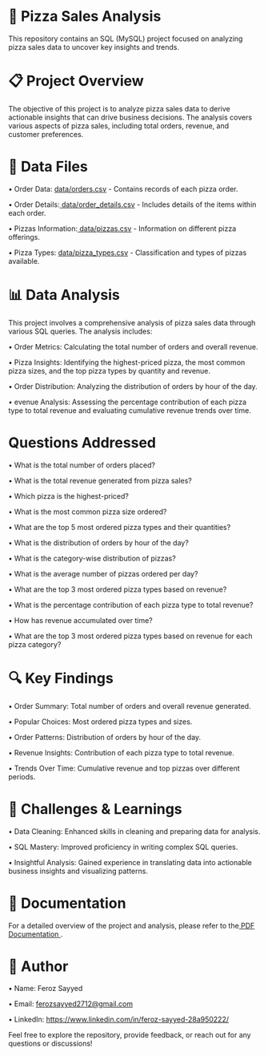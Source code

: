 # 🍕 Pizza Sales Analysis

This repository contains an SQL (MySQL) project focused on analyzing pizza sales data to uncover key insights and trends.


# 📋 Project Overview

The objective of this project is to analyze pizza sales data to derive actionable insights that can drive business decisions. The analysis covers various aspects of pizza sales, including total orders, revenue, and customer preferences.

# 📂 Data Files

• Order Data: [data/orders.csv](https://github.com/feroz271/Pizza-Sales-Analysis-SQL-/blob/main/DATA/orders.csv) - Contains records of each pizza order.


• Order Details:[ data/order_details.csv](https://github.com/feroz271/Pizza-Sales-Analysis-SQL-/blob/main/DATA/order_details.csv) - Includes details of the items within each order.


• Pizzas Information:[  data/pizzas.csv](https://github.com/feroz271/Pizza-Sales-Analysis-SQL-/blob/main/DATA/pizzas.csv) - Information on different pizza offerings.


• Pizza Types: [data/pizza_types.csv](https://github.com/feroz271/Pizza-Sales-Analysis-SQL-/blob/main/DATA/pizza_types.csv) - Classification and types of pizzas available.

# 📊 Data Analysis

This project involves a comprehensive analysis of pizza sales data through various SQL queries. The analysis includes:

• Order Metrics: Calculating the total number of orders and overall revenue. 

• Pizza Insights: Identifying the highest-priced pizza, the most common pizza sizes, and the top pizza types by quantity and revenue.

• Order Distribution: Analyzing the distribution of orders by hour of the day.

• evenue Analysis: Assessing the percentage contribution of each pizza type to total revenue and evaluating cumulative revenue trends over time.

# Questions Addressed

• What is the total number of orders placed?

• What is the total revenue generated from pizza sales?

• Which pizza is the highest-priced?

• What is the most common pizza size ordered?

• What are the top 5 most ordered pizza types and their quantities?

• What is the distribution of orders by hour of the day?

• What is the category-wise distribution of pizzas?

• What is the average number of pizzas ordered per day?

• What are the top 3 most ordered pizza types based on revenue?

• What is the percentage contribution of each pizza type to total revenue?

• How has revenue accumulated over time?

• What are the top 3 most ordered pizza types based on revenue for each pizza category?

# 🔍 Key Findings

• Order Summary: Total number of orders and overall revenue generated.

• Popular Choices: Most ordered pizza types and sizes.

• Order Patterns: Distribution of orders by hour of the day.

• Revenue Insights: Contribution of each pizza type to total revenue.

• Trends Over Time: Cumulative revenue and top pizzas over different periods.

# 🚧 Challenges & Learnings

• Data Cleaning: Enhanced skills in cleaning and preparing data for analysis.

• SQL Mastery: Improved proficiency in writing complex SQL queries.

• Insightful Analysis: Gained experience in translating data into actionable business insights and visualizing patterns.


# 📄 Documentation


For a detailed overview of the project and analysis, please refer to the[ PDF Documentation ](https://github.com/feroz271/Pizza-Sales-Analysis-SQL-/blob/main/pizza%20sales%20analysis.pdf.pdf).
 

# 👤 Author

• Name: Feroz Sayyed

• Email: ferozsayyed2712@gmail.com

• LinkedIn:  https://www.linkedin.com/in/feroz-sayyed-28a950222/

Feel free to explore the repository, provide feedback, or reach out for any questions or discussions!


